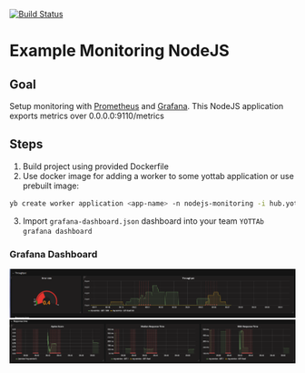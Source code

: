 [![Build Status](https://travis-ci.org/hhio618/example-prometheus-nodejs.svg?branch=master)](https://travis-ci.org/hhio618/example-prometheus-nodejs)
# Example Monitoring NodeJS

## Goal

Setup monitoring with [Prometheus](https://prometheus.io) and [Grafana](https://grafana.com).
This NodeJS application exports metrics over 0.0.0.0:9110/metrics
## Steps

1. Build project using provided Dockerfile
2. Use docker image for adding a worker to some yottab application or use prebuilt image:
```sh
yb create worker application <app-name> -n nodejs-monitoring -i hub.yottab.io/library/example-monitoring-nodejs:latest -p 9110
```
3. Import `grafana-dashboard.json` dashboard into your team `YOTTAb grafana dashboard`

### Grafana Dashboard

![Grafana - Response Time](/images/grafana-response-time.png)
![Grafana - Throughput](/images/grafana-throughput.png)
